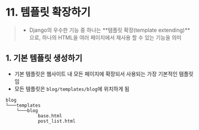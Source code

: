 # 11. 템플릿 확장하기

> - Django의 우수한 기능 중 하나는 **템플릿 확장(template extending)**으로, 하나의 HTML을 여러 페이지에서 재사용 할 수 있는 기능을 의미

## 1. 기본 템플릿 생성하기

- 기본 템플릿은 웹사이트 내 모든 페이지에 확장되서 사용되는 가장 기본적인 템플릿임
- 모든 템플릿은 `blog/templates/blog`에 위치하게 됨
```
blog
└───templates
    └───blog
            base.html
            post_list.html
```

